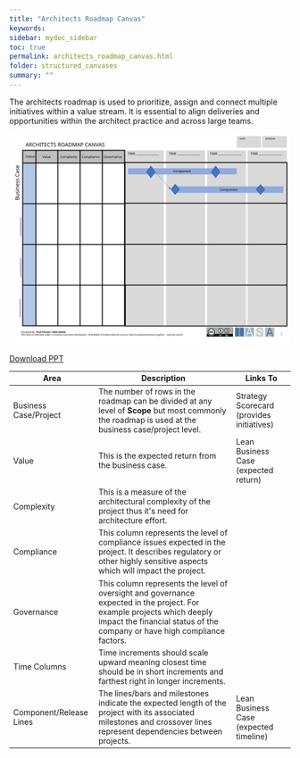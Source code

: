 ```yaml
---
title: "Architects Roadmap Canvas"
keywords: 
sidebar: mydoc_sidebar
toc: true
permalink: architects_roadmap_canvas.html
folder: structured_canvases
summary: ""
---
```



The architects roadmap is used to prioritize, assign and connect multiple initiatives within a value stream. It is essential to align deliveries and opportunities within the architect practice and across large teams.

![image001](media/architects_roadmap_canvas001.svg)

[Download PPT](media/ppt/architects_roadmap_canvas.ppt)

| Area | Description | Links To |
| --- | --- | --- |
| Business Case/Project | The number of rows in the roadmap can be divided at any level of **Scope** but most commonly the roadmap is used at the business case/project level. | Strategy Scorecard (provides initiatives) |
| Value | This is the expected return from the business case. | Lean Business Case (expected return) |
| Complexity | This is a measure of the architectural complexity of the project thus it's need for architecture effort. |   |
| Compliance | This column represents the level of compliance issues expected in the project. It describes regulatory or other highly sensitive aspects which will impact the project. |   |
| Governance | This column represents the level of oversight and governance expected in the project. For example projects which deeply impact the financial status of the company or have high compliance factors. |   |
| Time Columns | Time increments should scale upward meaning closest time should be in short increments and farthest right in longer increments. |   |
| Component/Release Lines | The lines/bars and milestones indicate the expected length of the project with its associated milestones and crossover lines represent dependencies between projects. | Lean Business Case (expected timeline) |